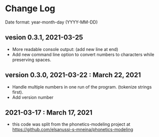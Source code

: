 # Change Log
Date format: year-month-day (YYYY-MM-DD)


## vesion 0.3.1, 2021-03-25
- More readable console output: (add new line at end)
- Add new command line option to convert numbers to characters while preserving spaces.

## version 0.3.0, 2021-03-22 : March 22, 2021
- Handle multiple numbers in one run of the program. (tokenize strings first).
- Add version number

## 2021-03-17 : March 17, 2021
- this code was split from the phonetics-modeling project at https://github.com/elsanussi-s-mneina/phonetics-modeling 


